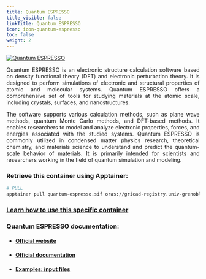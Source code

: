 ```yaml
---
title: Quantum ESPRESSO
title_visible: false
linkTitle: Quantum ESPRESSO
icon: icon-quantum-espresso
toc: false
weight: 2
---
```


<a href="https://www.quantum-espresso.org/" target="_blank">
    <img alt="Quantum ESPRESSO" class="codes-pages-top-logo logo-quantum-espresso">
</a>

<div align="justify">

Quantum ESPRESSO is an electronic structure calculation software based on density functional theory (DFT) and electronic perturbation theory. It is designed to perform simulations of electronic and structural properties of atomic and molecular systems. Quantum ESPRESSO offers a comprehensive set of tools for studying materials at the atomic scale, including crystals, surfaces, and nanostructures.

The software supports various calculation methods, such as plane wave methods, quantum Monte Carlo methods, and DFT-based methods. It enables researchers to model and analyze electronic properties, forces, and energies associated with the studied systems. Quantum ESPRESSO is commonly utilized in condensed matter physics research, theoretical chemistry, and materials science to understand and predict the quantum-scale behavior of materials. It is primarily intended for scientists and researchers working in the field of quantum simulation and modeling.

</div>

### Retrieve this container using Apptainer:

```bash
# PULL
apptainer pull quantum-espresso.sif oras://gricad-registry.univ-grenoble-alpes.fr/diamond/apptainer/apptainer-singularity-projects/quantum-espresso.sif:latest
```

### <a href="/en/documentation/by-container/quantum-espresso">Learn how to use this specific container</a>

### Quantum ESPRESSO documentation:

- #### <a href="https://www.quantum-espresso.org/" target="_blank">Official website</a>

- #### <a href="https://www.quantum-espresso.org/documentation/" target="_blank">Official documentation</a>

- #### <a href="/downloads/qe-tutorial-inputs.tar.gz">Examples: input files</a>
